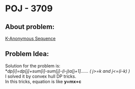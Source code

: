 # POJ - 3709
## About problem:  
[K-Anonymous Sequence](https://vjudge.net/problem/POJ-3709)
  

## Problem Idea:  

Solution for the problem is:    
**dp[i]=dp[j]+sum[i]-sum[j]-(i-j)*a[j+1]...... ( j>=k and j<=(i-k) )**   
I solved it by convex hull DP tricks.  
In this tricks, equation is like **y=mx+c** 


<!--stackedit_data:
eyJoaXN0b3J5IjpbNjA4MjY5MTI0XX0=
-->